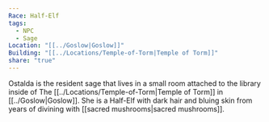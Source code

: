 ```yaml
---
Race: Half-Elf
tags:
  - NPC
  - Sage
Location: "[[../Goslow|Goslow]]"
Building: "[[../Locations/Temple-of-Torm|Temple of Torm]]"
share: "true"
---
```


Ostalda is the resident sage that lives in a small room attached to the library inside of The [[../Locations/Temple-of-Torm|Temple of Torm]] in [[../Goslow|Goslow]]. She is a Half-Elf with dark hair and bluing skin from years of divining with [[sacred mushrooms|sacred mushrooms]].


